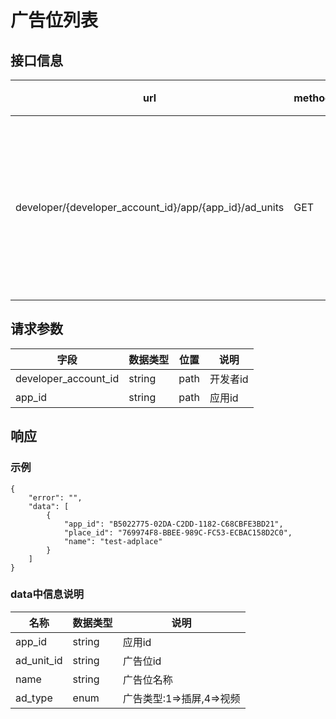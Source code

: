 # 广告位列表

## 接口信息

url | method | 说明
---|---|--
developer/{developer_account_id}/app/{app_id}/ad_units | GET | 获取某应用下的广告位列表

## 请求参数

字段 | 数据类型 | 位置 | 说明
---|---|--|--
developer_account_id | string | path | 开发者id
app_id | string | path | 应用id

## 响应
### 示例

```
{
    "error": "",
    "data": [
        {
            "app_id": "B5022775-02DA-C2DD-1182-C68CBFE3BD21",
            "place_id": "769974F8-BBEE-989C-FC53-ECBAC158D2C0",
            "name": "test-adplace"
        }
    ]
}
```

### data中信息说明

名称 | 数据类型 | 说明
---|---|--
app_id | string | 应用id
ad_unit_id | string | 广告位id
name | string | 广告位名称
ad_type | enum | 广告类型:1=>插屏,4=>视频
